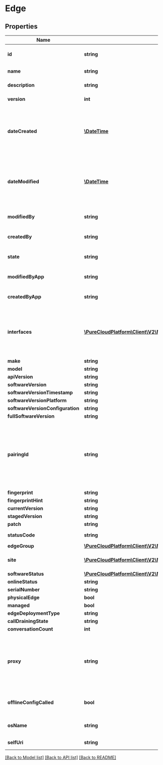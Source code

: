 # Edge

## Properties
Name | Type | Description | Notes
------------ | ------------- | ------------- | -------------
**id** | **string** | The globally unique identifier for the object. | [optional] 
**name** | **string** | The name of the entity. | 
**description** | **string** | The resource&#39;s description. | [optional] 
**version** | **int** | The current version of the resource. | [optional] 
**dateCreated** | [**\DateTime**](\DateTime.md) | The date the resource was created. Date time is represented as an ISO-8601 string. For example: yyyy-MM-ddTHH:mm:ss.SSSZ | [optional] 
**dateModified** | [**\DateTime**](\DateTime.md) | The date of the last modification to the resource. Date time is represented as an ISO-8601 string. For example: yyyy-MM-ddTHH:mm:ss.SSSZ | [optional] 
**modifiedBy** | **string** | The ID of the user that last modified the resource. | [optional] 
**createdBy** | **string** | The ID of the user that created the resource. | [optional] 
**state** | **string** | Indicates if the resource is active, inactive, or deleted. | [optional] 
**modifiedByApp** | **string** | The application that last modified the resource. | [optional] 
**createdByApp** | **string** | The application that created the resource. | [optional] 
**interfaces** | [**\PureCloudPlatform\Client\V2\Model\EdgeInterface[]**](EdgeInterface.md) | The list of interfaces for the edge. (Deprecated) Replaced by configuring trunks/ip info on the logical interface instead | [optional] 
**make** | **string** |  | [optional] 
**model** | **string** |  | [optional] 
**apiVersion** | **string** |  | [optional] 
**softwareVersion** | **string** |  | [optional] 
**softwareVersionTimestamp** | **string** |  | [optional] 
**softwareVersionPlatform** | **string** |  | [optional] 
**softwareVersionConfiguration** | **string** |  | [optional] 
**fullSoftwareVersion** | **string** |  | [optional] 
**pairingId** | **string** | The pairing Id for a hardware Edge in the format: 00000-00000-00000-00000-00000. This field is only required when creating an Edge with a deployment type of HARDWARE. | [optional] 
**fingerprint** | **string** |  | [optional] 
**fingerprintHint** | **string** |  | [optional] 
**currentVersion** | **string** |  | [optional] 
**stagedVersion** | **string** |  | [optional] 
**patch** | **string** |  | [optional] 
**statusCode** | **string** | The current status of the Edge. | [optional] 
**edgeGroup** | [**\PureCloudPlatform\Client\V2\Model\EdgeGroup**](EdgeGroup.md) |  | [optional] 
**site** | [**\PureCloudPlatform\Client\V2\Model\Site**](Site.md) | The Site to which the Edge is assigned. | [optional] 
**softwareStatus** | [**\PureCloudPlatform\Client\V2\Model\DomainEdgeSoftwareUpdateDto**](DomainEdgeSoftwareUpdateDto.md) |  | [optional] 
**onlineStatus** | **string** |  | [optional] 
**serialNumber** | **string** |  | [optional] 
**physicalEdge** | **bool** |  | [optional] 
**managed** | **bool** |  | [optional] 
**edgeDeploymentType** | **string** |  | [optional] 
**callDrainingState** | **string** |  | [optional] 
**conversationCount** | **int** |  | [optional] 
**proxy** | **string** | Edge HTTP proxy configuration for the WAN port. The field can be a hostname, FQDN, IPv4 or IPv6 address. If port is not included, port 80 is assumed. | [optional] 
**offlineConfigCalled** | **bool** | True if the offline edge configuration endpoint has been called for this edge. | [optional] 
**osName** | **string** | The name provided by the operating system of the Edge. | [optional] 
**selfUri** | **string** | The URI for this object | [optional] 

[[Back to Model list]](../README.md#documentation-for-models) [[Back to API list]](../README.md#documentation-for-api-endpoints) [[Back to README]](../README.md)


